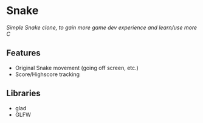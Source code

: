 # Snake

*Simple Snake clone, to gain more game dev experience and learn/use more C*

## Features
- Original Snake movement (going off screen, etc.)
- Score/Highscore tracking

## Libraries
- glad
- GLFW

